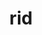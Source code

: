 ---
category: 3-letters
denotation: null
name: rid
reference_link: https://www.etymonline.com/word/rid
root_language: null
root_name: null
title: rid
type: free
word_sums:
- respelling: rid
  sum: 'Rid + '
---